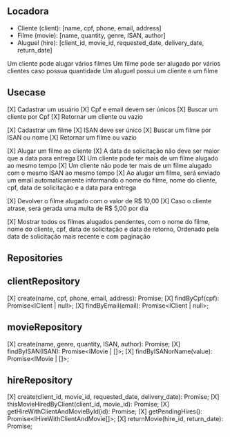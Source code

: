 ## Locadora

- Cliente (client): [name, cpf, phone, email, address]
- Filme (movie): [name, quantity, genre, ISAN, author]
- Aluguel (hire): [client_id, movie_id, requested_date, delivery_date, return_date]

Um cliente pode alugar vários filmes
Um filme pode ser alugado por vários clientes caso possua quantidade
Um aluguel possui um cliente e um filme

## Usecase

[X] Cadastrar um usuário
[X] Cpf e email devem ser únicos
[X] Buscar um cliente por Cpf
[X] Retornar um cliente ou vazio

[X] Cadastrar um filme
[X] ISAN deve ser único
[X] Buscar um filme por ISAN ou nome
[X] Retornar um filme ou vazio

[X] Alugar um filme ao cliente
[X] A data de solicitação não deve ser maior que a data para entrega
[X] Um cliente pode ter mais de um filme alugado ao mesmo tempo
[X] Um cliente não pode ter mais de um filme alugado com o mesmo ISAN ao mesmo tempo
[X] Ao alugar um filme, será enviado um email automaticamente informando o nome do filme, nome do cliente, cpf, data de solicitação e a data para entrega

[X] Devolver o filme alugado com o valor de R$ 10,00
[X] Caso o cliente atrase, será gerada uma multa de R$ 5,00 por dia

[X] Mostrar todos os filmes alugados pendentes, com o nome do filme, nome do cliente, cpf, data de solicitação e data de retorno, Ordenado pela data de solicitação mais recente e com paginação

## Repositories

## clientRepository

[X] create(name, cpf, phone, email, address): Promise<IClient>;
[X] findByCpf(cpf): Promise<IClient | null>;
[X] findByEmail(email): Promise<IClient | null>;

## movieRepository

[X] create(name, genre, quantity, ISAN, author): Promise<IMovie>;
[X] findByISAN(ISAN): Promise<IMovie | []>;
[X] findByISANorName(value): Promise<IMovie | []>;

## hireRepository

[X] create(client_id, movie_id, requested_date, delivery_date): Promise<IHire>;
[X] thisMovieHiredByClient(client_id, movie_id): Promise<boolean>;
[X] getHireWithClientAndMovieById(id): Promise<IHireWithClientAndMovie>;
[X] getPendingHires(): Promise<IHireWithClientAndMovie[]>;
[X] returnMovie(hire_id, return_date): Promise<IHire>;
